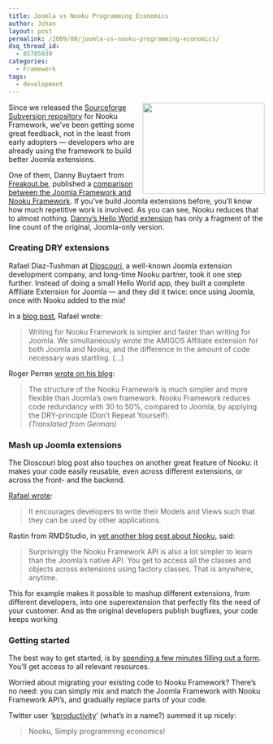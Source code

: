 ```yaml
---
title: Joomla vs Nooku Programming Economics
author: Johan
layout: post
permalink: /2009/08/joomla-vs-nooku-programming-economics/
dsq_thread_id:
  - 85785039
categories:
  - Framework
tags:
  - development
---
```

<img style="margin-left: 10px;" src="http://farm3.static.flickr.com/2482/3647835536_0fea0069b2_m.jpg" border="0" alt="" width="240" height="178" align="right" />Since we released the <a title="nooku framework on subversion" href="en/buzz/106-sourceforge.html" target="_blank">Sourceforge Subversion repository</a> for Nooku Framework, we&#8217;ve been getting some great feedback, not in the least from early adopters &#8212; developers who are already using the framework to build better Joomla extensions.

One of them, Danny Buytaert from <a title="freakout joomla development" href="http://www.freakout.be/" target="_blank">Freakout.be</a>, published a <a title="compare nooku framework vs joomla framework" href="http://code.google.com/p/bibliotekoo/wiki/helloworld" target="_blank">comparison between the Joomla Framework and Nooku Framework</a>. If you&#8217;ve build Joomla extensions before, you&#8217;ll know how much repetitive work is involved. As you can see, Nooku reduces that to almost nothing. <a title="hello world tutorial joomla nooku" href="http://code.google.com/p/bibliotekoo/wiki/helloworld" target="_blank">Danny&#8217;s Hello World extension</a> has only a fragment of the line count of the original, Joomla-only version.

<!--more-->

### Creating DRY extensions

Rafael Diaz-Tushman at <a title="dioscouri" href="http://www.dioscouri.com/index.php?option=com_content&view=article&id=678:the-nooku-framework&catid=51:general-thoughts&Itemid=209" target="_blank">Dioscouri</a>, a well-known Joomla extension development company, and long-time Nooku partner, took it one step further. Instead of doing a small Hello World app, they built a complete Affiliate Extension for Joomla &#8212; and they did it twice: once using Joomla, once with Nooku added to the mix!

In a <a title="nooku framework affiliate extension joomla" href="http://www.dioscouri.com/index.php?option=com_content&view=article&id=678:the-nooku-framework&catid=51:general-thoughts&Itemid=209" target="_blank">blog post</a>, Rafael wrote:

> Writing for Nooku Framework is simpler and faster than writing for Joomla. We simultaneously wrote the AMIGOS Affiliate extension for both Joomla and Nooku, and the difference in the amount of code necessary was startling. (&#8230;)

Roger Perren <a title="das erweiterte joomla framework namens nooku framework" href="http://blog.blueforce.ch/2009/08/das-erweiterte-joomla-framework-namens-nooku-framework/" target="_blank">wrote on his blog</a>:

> The structure of the Nooku Framework is much simpler and more flexible than Joomla&#8217;s own framework. Nooku Framework reduces code redundancy with 30 to 50%, compared to Joomla, by applying the DRY-principle (Don&#8217;t Repeat Yourself).  
> *(Translated from German)*

### Mash up Joomla extensions

The Dioscouri blog post also touches on another great feature of Nooku: it makes your code easily reusable, even across different extensions, or across the front- and the backend.

<a href="http://www.dioscouri.com/index.php?option=com_content&view=article&id=678:the-nooku-framework&catid=51:general-thoughts&Itemid=209" target="_blank">Rafael wrote</a>:

> It encourages developers to write their Models and Views such that they can be used by other applications.

Rastin from RMDStudio, in <a title="nooku api vs native joomla api" href="http://blog.rmdstudio.com/2009/08/25/nooku-framework-is-now-publicly-available/" target="_blank">yet another blog post about Nooku</a>, said:

> Surprisingly the Nooku Framework API is also a lot simpler to learn than the Joomla’s native API. You get to access all the classes and objects across extensions using factory classes. That is anywhere, anytime.

This for example makes it possible to mashup different extensions, from different developers, into one superextension that perfectly fits the need of your customer. And as the original developers publish bugfixes, your code keeps working

### Getting started

The best way to get started, is by <a title="nooku framework documentation, api, mailing list, discussion group, chat" href="en/framework/request.html" target="_blank">spending a few minutes filling out a form</a>. You&#8217;ll get access to all relevant resources.

Worried about migrating your existing code to Nooku Framework? There&#8217;s no need: you can simply mix and match the Joomla Framework with Nooku Framework API&#8217;s, and gradually replace parts of your code.

Twitter user &#8216;<a title="nooku economics" href="http://twitter.com/kproductivity/status/3553673640" target="_blank">kproductivity</a>&#8216; (what&#8217;s in a name?) summed it up nicely:

> Nooku, Simply programming economics!